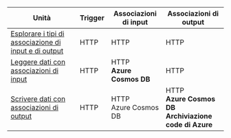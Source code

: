 |Unità  | Trigger  |Associazioni di input  |Associazioni di output  |
|---------|---------|---------|---------|
|[Esplorare i tipi di associazione di input e di output](../2-explore-input-and-output-binding-types-portal-lesson.yml)     |   HTTP      |   HTTP      |   HTTP      |
|[Leggere dati con associazioni di input](../4-read-data-with-input-bindings-portal-lesson.yml)     |   HTTP      |   HTTP<br/>**Azure Cosmos DB**      |  HTTP       |
|[Scrivere dati con associazioni di output](../6-write-data-with-output-bindings-portal-lesson.yml)     |   HTTP      |   HTTP<br/>Azure Cosmos DB       |   HTTP<br/>**Azure Cosmos DB<br/>Archiviazione code di Azure**      |
